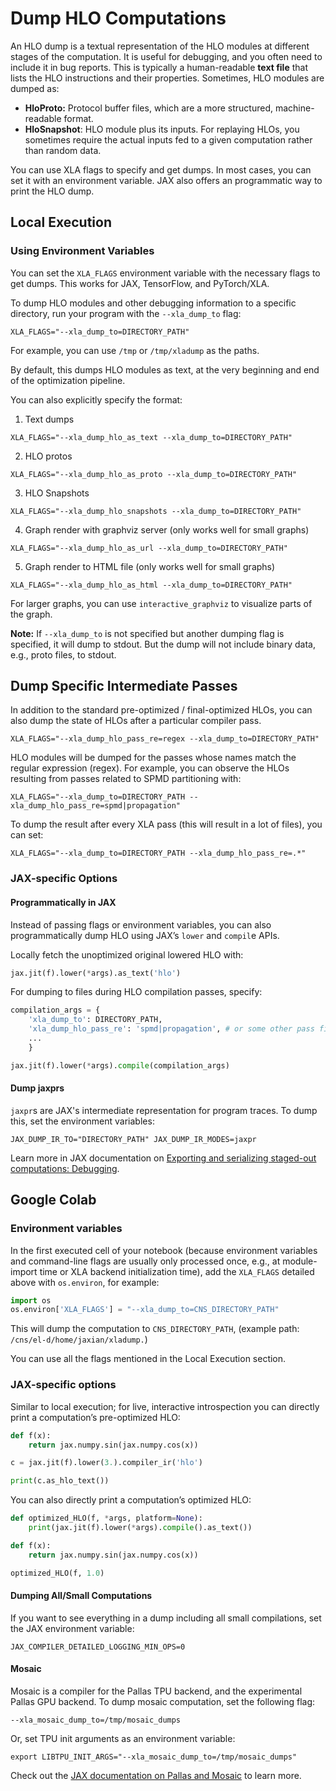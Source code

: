 # Dump HLO Computations

An HLO dump is a textual representation of the HLO modules at different stages of the computation. It is useful for debugging, and you often need to include it in bug reports. This is typically a human-readable **text file** that lists the HLO instructions and their properties. Sometimes, HLO modules are dumped as:

- **HloProto:** Protocol buffer files, which are a more structured, machine-readable format.
- **HloSnapshot**: HLO module plus its inputs. For replaying HLOs, you sometimes require the actual inputs fed to a given computation rather than random data.

You can use XLA flags to specify and get dumps. In most cases, you can set it with an environment variable. JAX also offers an programmatic way to print the HLO dump.

## Local Execution

### Using Environment Variables

You can set the `XLA_FLAGS` environment variable with the necessary flags to get dumps. This works for JAX, TensorFlow, and PyTorch/XLA.

To dump HLO modules and other debugging information to a specific directory, run your program with the `--xla_dump_to` flag:

```shell
XLA_FLAGS="--xla_dump_to=DIRECTORY_PATH"
```

For example, you can use `/tmp` or `/tmp/xladump` as the paths.

By default, this dumps HLO modules as text, at the very beginning and end of the optimization pipeline.

You can also explicitly specify the format:

1. Text dumps

```shell
XLA_FLAGS="--xla_dump_hlo_as_text --xla_dump_to=DIRECTORY_PATH"
```

2. HLO protos

```shell
XLA_FLAGS="--xla_dump_hlo_as_proto --xla_dump_to=DIRECTORY_PATH"
```

3. HLO Snapshots

```shell
XLA_FLAGS="--xla_dump_hlo_snapshots --xla_dump_to=DIRECTORY_PATH"
```

4. Graph render with graphviz server (only works well for small graphs)

```shell
XLA_FLAGS="--xla_dump_hlo_as_url --xla_dump_to=DIRECTORY_PATH"
```

5. Graph render to HTML file (only works well for small graphs)

```shell
XLA_FLAGS="--xla_dump_hlo_as_html --xla_dump_to=DIRECTORY_PATH"
```

For larger graphs, you can use `interactive_graphviz` to visualize parts of the graph.

**Note:** If `--xla_dump_to` is not specified but another dumping flag is specified, it will dump to stdout. But the dump will not include binary data, e.g., proto files, to stdout.

## Dump Specific Intermediate Passes

In addition to the standard pre-optimized / final-optimized HLOs, you can also dump the state of HLOs after a particular compiler pass.

```shell
XLA_FLAGS="--xla_dump_hlo_pass_re=regex --xla_dump_to=DIRECTORY_PATH"
```

HLO modules will be dumped for the passes whose names match the regular expression (regex). For example, you can observe the HLOs resulting from passes related to SPMD partitioning with:

```shell
XLA_FLAGS="--xla_dump_to=DIRECTORY_PATH --xla_dump_hlo_pass_re=spmd|propagation"
```

To dump the result after every XLA pass (this will result in a lot of files), you can set:

```shell
XLA_FLAGS="--xla_dump_to=DIRECTORY_PATH --xla_dump_hlo_pass_re=.*"
```

### JAX-specific Options

#### Programmatically in JAX

Instead of passing flags or environment variables, you can also programmatically dump HLO using JAX’s `lower` and `compil`e APIs.

Locally fetch the unoptimized original lowered HLO with:

```python
jax.jit(f).lower(*args).as_text('hlo')
```

For dumping to files during HLO compilation passes, specify:

```python
compilation_args = {
    'xla_dump_to': DIRECTORY_PATH,
    'xla_dump_hlo_pass_re': 'spmd|propagation', # or some other pass filter
    ...
    }

jax.jit(f).lower(*args).compile(compilation_args)
```

#### Dump jaxprs

`jaxpr`s are JAX's intermediate representation for program traces. To dump this, set the environment variables:

```shell
JAX_DUMP_IR_TO="DIRECTORY_PATH" JAX_DUMP_IR_MODES=jaxpr
```

Learn more in JAX documentation on [Exporting and serializing staged-out computations: Debugging](https://docs.jax.dev/en/latest/export/export.html#debugging).

## Google Colab

### Environment variables

In the first executed cell of your notebook (because environment variables and command-line flags are usually only processed once, e.g., at module-import time or XLA backend initialization time), add the `XLA_FLAGS` detailed above with `os.environ`, for example:

```python
import os
os.environ['XLA_FLAGS'] = "--xla_dump_to=CNS_DIRECTORY_PATH"
```

This will dump the computation to `CNS_DIRECTORY_PATH`, (example path: `/cns/el-d/home/jaxian/xladump.`)

You can use all the flags mentioned in the Local Execution section.

### JAX-specific options

Similar to local execution; for live, interactive introspection you can directly print a computation’s pre-optimized HLO:

```python
def f(x):
    return jax.numpy.sin(jax.numpy.cos(x))

c = jax.jit(f).lower(3.).compiler_ir('hlo')

print(c.as_hlo_text())
```

You can also directly print a computation’s optimized HLO:

```python
def optimized_HLO(f, *args, platform=None):
    print(jax.jit(f).lower(*args).compile().as_text())

def f(x):
    return jax.numpy.sin(jax.numpy.cos(x))

optimized_HLO(f, 1.0)
```

#### Dumping All/Small Computations

If you want to see everything in a dump including all small compilations, set the JAX environment variable:

```shell
JAX_COMPILER_DETAILED_LOGGING_MIN_OPS=0
```

#### Mosaic

Mosaic is a compiler for the Pallas TPU backend, and the experimental Pallas GPU backend. To dump mosaic computation, set the following flag:

```shell
--xla_mosaic_dump_to=/tmp/mosaic_dumps
```

Or, set TPU init arguments as an environment variable:

```shell
export LIBTPU_INIT_ARGS="--xla_mosaic_dump_to=/tmp/mosaic_dumps"
```

Check out the [JAX documentation on Pallas and Mosaic](https://docs.jax.dev/en/latest/pallas/index.html) to learn more.
